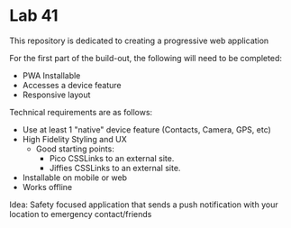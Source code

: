# Lab 41

This repository is dedicated to creating a progressive web application

For the first part of the build-out, the following will need to be completed:

- PWA Installable
- Accesses a device feature
- Responsive layout

Technical requirements are as follows: 

- Use at least 1 "native" device feature (Contacts, Camera, GPS, etc)
- High Fidelity Styling and UX
  - Good starting points:
    - Pico CSSLinks to an external site.
    - Jiffies CSSLinks to an external site.
- Installable on mobile or web
- Works offline

Idea: Safety focused application that sends a push notification with your location to emergency contact/friends